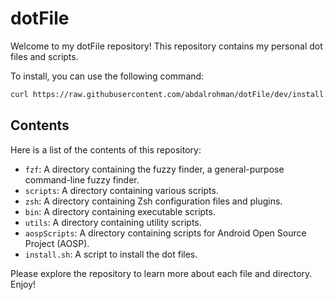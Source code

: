 # dotFile

Welcome to my dotFile repository! This repository contains my personal dot files and scripts.

To install, you can use the following command:

```bash
curl https://raw.githubusercontent.com/abdalrohman/dotFile/dev/install.sh -L > dotFile.sh && bash dotFile.sh
```

## Contents

Here is a list of the contents of this repository:

- `fzf`: A directory containing the fuzzy finder, a general-purpose command-line fuzzy finder.
- `scripts`: A directory containing various scripts.
- `zsh`: A directory containing Zsh configuration files and plugins.
- `bin`: A directory containing executable scripts.
- `utils`: A directory containing utility scripts.
- `aospScripts`: A directory containing scripts for Android Open Source Project (AOSP).
- `install.sh`: A script to install the dot files.

Please explore the repository to learn more about each file and directory. Enjoy!

